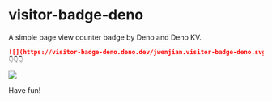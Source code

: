 # visitor-badge-deno

A simple page view counter badge by Deno and Deno KV.

```markdown
![](https://visitor-badge-deno.deno.dev/jwenjian.visitor-badge-deno.svg)
👇👇👇
```

![](https://visitor-badge-deno.deno.dev/jwenjian.visitor-badge-deno.svg)

Have fun!
